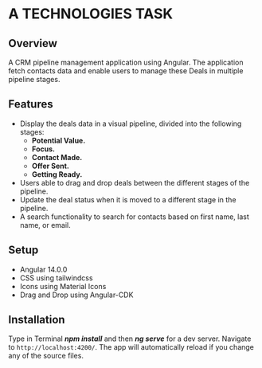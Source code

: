 # A TECHNOLOGIES TASK

## Overview

A CRM pipeline management application using Angular. The application fetch contacts data and enable users to manage these Deals in multiple pipeline stages.

## Features

- Display the deals data in a visual pipeline, divided into the following stages:
  - **Potential Value.**
  - **Focus.**
  - **Contact Made.**
  - **Offer Sent.**
  - **Getting Ready.**
- Users able to drag and drop deals between the different stages of the
  pipeline.
- Update the deal status when it is moved to a different stage in
  the pipeline.
- A search functionality to search for contacts based on
  first name, last name, or email.

## Setup

- Angular 14.0.0
- CSS using tailwindcss
- Icons using Material Icons
- Drag and Drop using Angular-CDK

## Installation

Type in Terminal **_npm install_** and then **_ng serve_** for a dev server. Navigate to `http://localhost:4200/`. The app will automatically reload if you change any of the source files.
